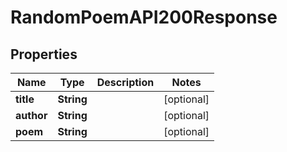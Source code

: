 

# RandomPoemAPI200Response

## Properties

Name | Type | Description | Notes
------------ | ------------- | ------------- | -------------
**title** | **String** |  |  [optional]
**author** | **String** |  |  [optional]
**poem** | **String** |  |  [optional]




